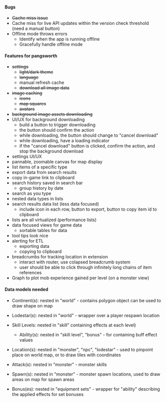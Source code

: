 #### Bugs
- ~~Cache miss issue~~
- Cache miss for live API updates within the version check threshold (need a manual button)
- Offline mode throws errors
  - Identify when the app is running offline
  - Gracefully handle offline mode

#### Features for pangsworth
- ~~settings~~
  - ~~light/dark theme~~
  - ~~language~~
  - manual refresh cache
  - ~~download all image data~~
- ~~image caching~~
    - ~~icons~~
    - ~~map squares~~
    - ~~avatars~~
- ~~background image assets downloading~~
- UI/UX for background downloading
  - build a button to trigger downloading
  - the button should confirm the action
  - while downloading, the button should change to "cancel download"
  - while downloading, have a loading indicator
  - if the "cancel download" button is clicked, confirm the action, and stop the background download
- settings UI/UX
- pannable, zoomable canvas for map display
- list items of a specific type
- export data from search results
- copy in-game link to clipboard
- search history saved in search bar
  - group history by date
- search as you type
- nested data types in lists
- search results data list (less data focused)
  - include icon in each row, button to export, button to copy item id to clipboard
- lists are all virtualized (performance lists)
- data focused views for game data
  - sortable tables for data
- tool tips look nice
- alerting for ETL
  - exporting data
  - copying to clipboard
- breadcrumbs for tracking location in extension
  - interact with router, use colapsed breadcrumb system
  - user should be able to click through infinitely long chains of item references
- Graph to plot mob experience gained per level (on a monster view)

#### Data models needed
- Continent(s): nested in "world" - contains polygon object can be used to draw shape on map
- Lodestar(s): nested in "world" - wrapper over a player respawn location

- Skill Levels: nested in "skill" containing effects at each level)
    - Ability(s): nested in "skill level", "bonus" - for containing buff effect values

- Location(s): nested in "monster", "npc", "lodestar" - used to pinpoint place on world map, or to draw tiles with coordinates
- Attack(s): nested in "monster" - monster skills
- Spawn(s): nested in "monster" - monster spawn locations, used to draw areas on map for spawn areas

- Bonus(es): nested in "equipment sets" - wrapper for "ability" describing the applied effects for set bonuses

